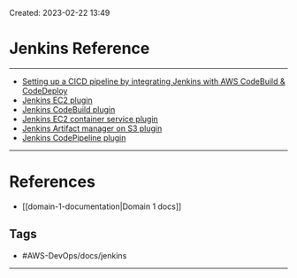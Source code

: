 Created: 2023-02-22 13:49
# Jenkins Reference
---
- [Setting up a CICD pipeline by integrating Jenkins with AWS CodeBuild & CodeDeploy](https://aws.amazon.com/blogs/devops/setting-up-a-ci-cd-pipeline-by-integrating-jenkins-with-aws-codebuild-and-aws-codedeploy/)
- [Jenkins EC2 plugin](https://plugins.jenkins.io/ec2/)
- [Jenkins CodeBuild plugin](https://plugins.jenkins.io/aws-codebuild/)
- [Jenkins EC2 container service plugin](https://plugins.jenkins.io/scalable-amazon-ecs/)
- [Jenkins Artifact manager on S3 plugin](https://plugins.jenkins.io/artifact-manager-s3/)
- [Jenkins CodePipeline plugin](https://plugins.jenkins.io/aws-codepipeline/)

---
# References
- [[domain-1-documentation|Domain 1 docs]]

## Tags
- #AWS-DevOps/docs/jenkins  

---